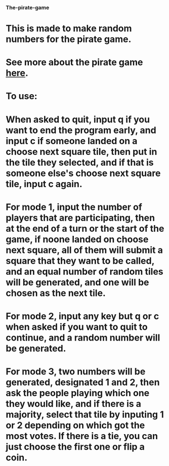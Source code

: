 ### The-pirate-game
# This is made to make random numbers for the pirate game.
# See more about the pirate game [here](https://www.gothamprimary.co.uk/wp-content/uploads/2023/01/The-Pirate-Game-Rules.pdf).
# To use:
# When asked to quit, input q if you want to end the program early, and input c if someone landed on a choose next square tile, then put in the tile they selected, and if that is someone else's choose next square tile, input c again.
# For mode 1, input the number of players that are participating, then at the end of a turn or the start of the game, if noone landed on choose next square, all of them will submit a square that they want to be called, and an equal number of random tiles will be generated, and one will be chosen as the next tile.
# For mode 2, input any key but q or c when asked if you want to quit to continue, and a random number will be generated.
# For mode 3, two numbers will be generated, designated 1 and 2, then ask the people playing which one they would like, and if there is a majority, select that tile by inputing 1 or 2 depending on which got the most votes. If there is a tie, you can just choose the first one or flip a coin.
